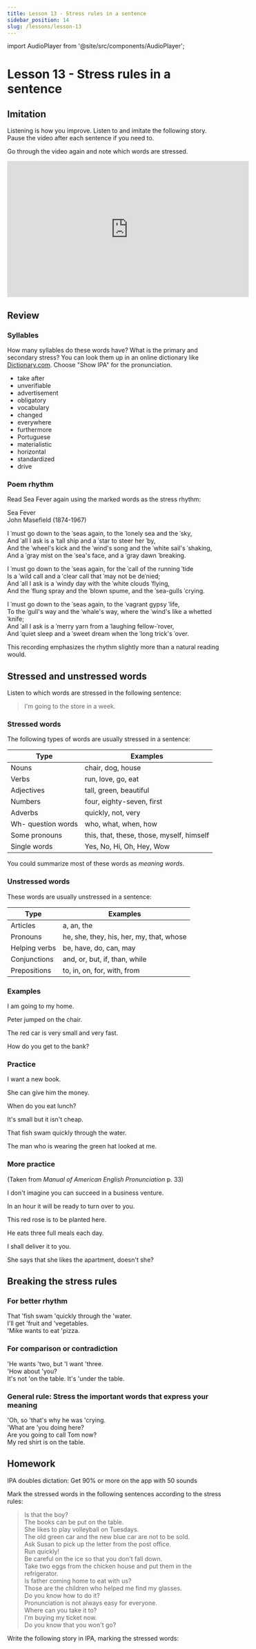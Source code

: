 ```yaml
---
title: Lesson 13 - Stress rules in a sentence
sidebar_position: 14
slug: /lessons/lesson-13
---
```


import AudioPlayer from '@site/src/components/AudioPlayer';

# Lesson 13 - Stress rules in a sentence

## Imitation

Listening is how you improve. Listen to and imitate the following story. Pause the video after each sentence if you need to.

Go through the video again and note which words are stressed.

<iframe width="560" height="315" src="https://www.youtube.com/embed/ioYdQLF-Bdw" title="YouTube video player" frameborder="0" allow="accelerometer; autoplay; clipboard-write; encrypted-media; gyroscope; picture-in-picture" allowfullscreen></iframe>

## Review

### Syllables

How many syllables do these words have? What is the primary and secondary stress? You can look them up in an online dictionary like [Dictionary.com](https://www.dictionary.com/). Choose "Show IPA" for the pronunciation.

- take after
- unverifiable
- advertisement
- obligatory
- vocabulary
- changed
- everywhere
- furthermore
- Portuguese
- materialistic
- horizontal
- standardized
- drive

### Poem rhythm

Read Sea Fever again using the marked words as the stress rhythm:

<AudioPlayer src="/uploads/2020/04/Sea-Fever.mp3" />

Sea Fever  
John Masefield (1874-1967)

I ˈmust go down to the ˈseas again, to the ˈlonely sea and the ˈsky,  
And ˈall I ask is a ˈtall ship and a ˈstar to steer her ˈby,  
And the ˈwheel's kick and the ˈwind's song and the ˈwhite sail's ˈshaking,  
And a ˈgray mist on the ˈsea's face, and a ˈgray dawn ˈbreaking.  

I ˈmust go down to the ˈseas again, for the ˈcall of the running ˈtide  
Is a ˈwild call and a ˈclear call that ˈmay not be deˈnied;  
And ˈall I ask is a ˈwindy day with the ˈwhite clouds ˈflying,  
And the ˈflung spray and the ˈblown spume, and the ˈsea-gulls ˈcrying.  

I ˈmust go down to the ˈseas again, to the ˈvagrant gypsy ˈlife,  
To the ˈgull's way and the ˈwhale's way, where the ˈwind's like a whetted ˈknife;  
And ˈall I ask is a ˈmerry yarn from a ˈlaughing fellow-ˈrover,  
And ˈquiet sleep and a ˈsweet dream when the ˈlong trick's ˈover.  

<AudioPlayer src="/uploads/2020/04/sea_fever.mp3" />

This recording emphasizes the rhythm slightly more than a natural reading would.

## Stressed and unstressed words

Listen to which words are stressed in the following sentence:

> I'm going to the store in a week.

<AudioPlayer src="/uploads/2021/05/lesson13-1.mp3" />

### Stressed words

The following types of words are usually stressed in a sentence:

| Type | Examples |
|------|----------|
| Nouns | chair, dog, house |
| Verbs | run, love, go, eat |
| Adjectives | tall, green, beautiful |
| Numbers | four, eighty-seven, first |
| Adverbs | quickly, not, very |
| Wh- question words | who, what, when, how |
| Some pronouns | this, that, these, those, myself, himself |
| Single words | Yes, No, Hi, Oh, Hey, Wow |

You could summarize most of these words as *meaning words*.

### Unstressed words

These words are usually unstressed in a sentence:

| Type | Examples |
|------|----------|
| Articles | a, an, the |
| Pronouns | he, she, they, his, her, my, that, whose |
| Helping verbs | be, have, do, can, may |
| Conjunctions | and, or, but, if, than, while |
| Prepositions | to, in, on, for, with, from |

### Examples

I am going to my home.

Peter jumped on the chair.

The red car is very small and very fast.

How do you get to the bank?

<AudioPlayer src="/uploads/2021/05/13-2.mp3" />

### Practice

I want a new book.

She can give him the money.

When do you eat lunch?

It's small but it isn't cheap.

That fish swam quickly through the water.

The man who is wearing the green hat looked at me.

<AudioPlayer src="/uploads/2021/05/13-3.mp3" />

### More practice

(Taken from *Manual of American English Pronunciation* p. 33)

I don't imagine you can succeed in a business venture.

In an hour it will be ready to turn over to you.

This red rose is to be planted here.

He eats three full meals each day.

I shall deliver it to you.

She says that she likes the apartment, doesn't she?

<AudioPlayer src="/uploads/2021/05/13-4.mp3" />

## Breaking the stress rules

### For better rhythm

That 'fish swam 'quickly through the 'water.  
I'll get 'fruit and 'vegetables.  
'Mike wants to eat 'pizza.  

<AudioPlayer src="/uploads/2021/05/13-5.mp3" />

### For comparison or contradiction

'He wants 'two, but 'I want 'three.  
'How about 'you?  
It's not 'on the table. It's 'under the table.  

<AudioPlayer src="/uploads/2021/05/13-6.mp3" />

### General rule: Stress the important words that express your meaning

'Oh, so 'that's why he was 'crying.  
'What are 'you doing here?  
Are you going to call Tom now?  
My red shirt is on the table.  

<AudioPlayer src="/uploads/2021/05/13-7.mp3" />

## Homework

IPA doubles dictation: Get 90% or more on the app with 50 sounds

Mark the stressed words in the following sentences according to the stress rules:

> Is that the boy?  
> The books can be put on the table.  
> She likes to play volleyball on Tuesdays.  
> The old green car and the new blue car are not to be sold.  
> Ask Susan to pick up the letter from the post office.  
> Run quickly!  
> Be careful on the ice so that you don't fall down.  
> Take two eggs from the chicken house and put them in the refrigerator.  
> Is father coming home to eat with us?  
> Those are the children who helped me find my glasses.  
> Do you know how to do it?  
> Pronunciation is not always easy for everyone.  
> Where can you take it to?  
> I'm buying my ticket now.  
> Do you know that you won't go?  

Write the following story in IPA, marking the stressed words:

<AudioPlayer src="/uploads/2019/05/Never-Give-Up.mp3" />